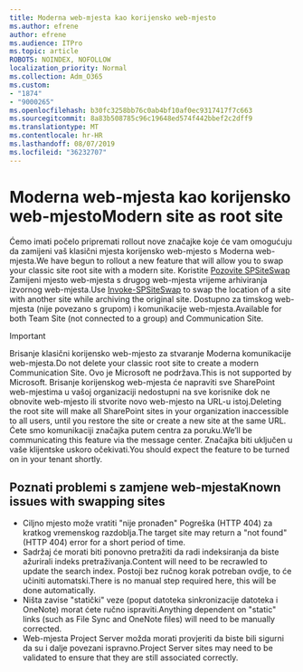 ```yaml
---
title: Moderna web-mjesta kao korijensko web-mjesto
ms.author: efrene
author: efrene
ms.audience: ITPro
ms.topic: article
ROBOTS: NOINDEX, NOFOLLOW
localization_priority: Normal
ms.collection: Adm_O365
ms.custom:
- "1874"
- "9000265"
ms.openlocfilehash: b30fc3258bb76c0ab4bf10af0ec9317417f7c663
ms.sourcegitcommit: 8a83b508785c96c19648ed574f442bbef2c2dff9
ms.translationtype: MT
ms.contentlocale: hr-HR
ms.lasthandoff: 08/07/2019
ms.locfileid: "36232707"
---
```

# <a name="modern-site-as-root-site"></a><span data-ttu-id="ee850-102">Moderna web-mjesta kao korijensko web-mjesto</span><span class="sxs-lookup"><span data-stu-id="ee850-102">Modern site as root site</span></span>

<span data-ttu-id="ee850-103">Ćemo imati počelo pripremati rollout nove značajke koje će vam omogućuju da zamijeni vaš klasični mjesta korijensko web-mjesto s Moderna web-mjesta.</span><span class="sxs-lookup"><span data-stu-id="ee850-103">We have begun to rollout a new feature that will allow you to swap your classic site root site with a modern site.</span></span> <span data-ttu-id="ee850-104">Koristite [Pozovite SPSiteSwap](https://docs.microsoft.com/powershell/module/sharepoint-online/invoke-spositeswap?view=sharepoint-ps) Zamijeni mjesto web-mjesta s drugog web-mjesta vrijeme arhiviranja izvornog web-mjesta.</span><span class="sxs-lookup"><span data-stu-id="ee850-104">Use [Invoke-SPSiteSwap](https://docs.microsoft.com/powershell/module/sharepoint-online/invoke-spositeswap?view=sharepoint-ps) to swap the location of a site with another site while archiving the original site.</span></span> <span data-ttu-id="ee850-105">Dostupno za timskog web-mjesta (nije povezano s grupom) i komunikacije web-mjesta.</span><span class="sxs-lookup"><span data-stu-id="ee850-105">Available for both Team Site (not connected to a group) and Communication Site.</span></span> 

>[!Important]
> <span data-ttu-id="ee850-106">Brisanje klasični korijensko web-mjesto za stvaranje Moderna komunikacije web-mjesta.</span><span class="sxs-lookup"><span data-stu-id="ee850-106">Do not delete your classic root site to create a modern Communication Site.</span></span> <span data-ttu-id="ee850-107">Ovo je Microsoft ne podržava.</span><span class="sxs-lookup"><span data-stu-id="ee850-107">This is not supported by Microsoft.</span></span> <span data-ttu-id="ee850-108">Brisanje korijenskog web-mjesta će napraviti sve SharePoint web-mjestima u vašoj organizaciji nedostupni na sve korisnike dok ne obnovite web-mjesto ili stvorite novo web-mjesto na URL-u istoj.</span><span class="sxs-lookup"><span data-stu-id="ee850-108">Deleting the root site will make all SharePoint sites in your organization inaccessible to all users, until you restore the site or create a new site at the same URL.</span></span> <span data-ttu-id="ee850-109">Ćete smo komunikaciji značajka putem centra za poruku.</span><span class="sxs-lookup"><span data-stu-id="ee850-109">We’ll be communicating this feature via the message center.</span></span> <span data-ttu-id="ee850-110">Značajka biti uključen u vaše klijentske uskoro očekivati.</span><span class="sxs-lookup"><span data-stu-id="ee850-110">You should expect the feature to be turned on in your tenant shortly.</span></span>

## <a name="known-issues-with-swapping-sites"></a><span data-ttu-id="ee850-111">Poznati problemi s zamjene web-mjesta</span><span class="sxs-lookup"><span data-stu-id="ee850-111">Known issues with swapping sites</span></span>
- <span data-ttu-id="ee850-112">Ciljno mjesto može vratiti "nije pronađen" Pogreška (HTTP 404) za kratkog vremenskog razdoblja.</span><span class="sxs-lookup"><span data-stu-id="ee850-112">The target site may return a "not found" (HTTP 404) error for a short period of time.</span></span>
- <span data-ttu-id="ee850-113">Sadržaj će morati biti ponovno pretražiti da radi indeksiranja da biste ažurirali indeks pretraživanja.</span><span class="sxs-lookup"><span data-stu-id="ee850-113">Content will need to be recrawled to update the search index.</span></span> <span data-ttu-id="ee850-114">Postoji bez ručnog korak potreban ovdje, to će učiniti automatski.</span><span class="sxs-lookup"><span data-stu-id="ee850-114">There is no manual step required here, this will be done automatically.</span></span>
- <span data-ttu-id="ee850-115">Ništa zavise "statički" veze (poput datoteka sinkronizacije datoteka i OneNote) morat ćete ručno ispraviti.</span><span class="sxs-lookup"><span data-stu-id="ee850-115">Anything dependent on "static" links (such as File Sync and OneNote files) will need to be manually corrected.</span></span>
- <span data-ttu-id="ee850-116">Web-mjesta Project Server možda morati provjeriti da biste bili sigurni da su i dalje povezani ispravno.</span><span class="sxs-lookup"><span data-stu-id="ee850-116">Project Server sites may need to be validated to ensure that they are still associated correctly.</span></span> 
